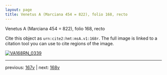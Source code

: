 ```yaml
---
layout: page
title: Venetus A (Marciana 454 = 822), folio 168, recto
---
```


Venetus A (Marciana 454 = 822), folio 168, recto

Cite this object as `urn:cite2:hmt:msA.v1:168r`.  The full image is linked to a citation tool you can use to cite regions of the image.

[![VA168RN_0339](http://www.homermultitext.org/iipsrv?IIIF=/project/homer/pyramidal/deepzoom/hmt/vaimg/2017a/VA168RN_0339.tif/full/800,/0/default.jpg)](http://www.homermultitext.org/ict2/?urn=urn:cite2:hmt:vaimg.2017a:VA168RN_0339) 

---

previous:  [167v](../167v/) | next: [168v](../168v/)